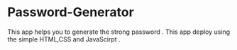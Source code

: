 # Password-Generator
This app helps you to generate the strong password . This app deploy using the simple HTML,CSS and JavaScirpt .
